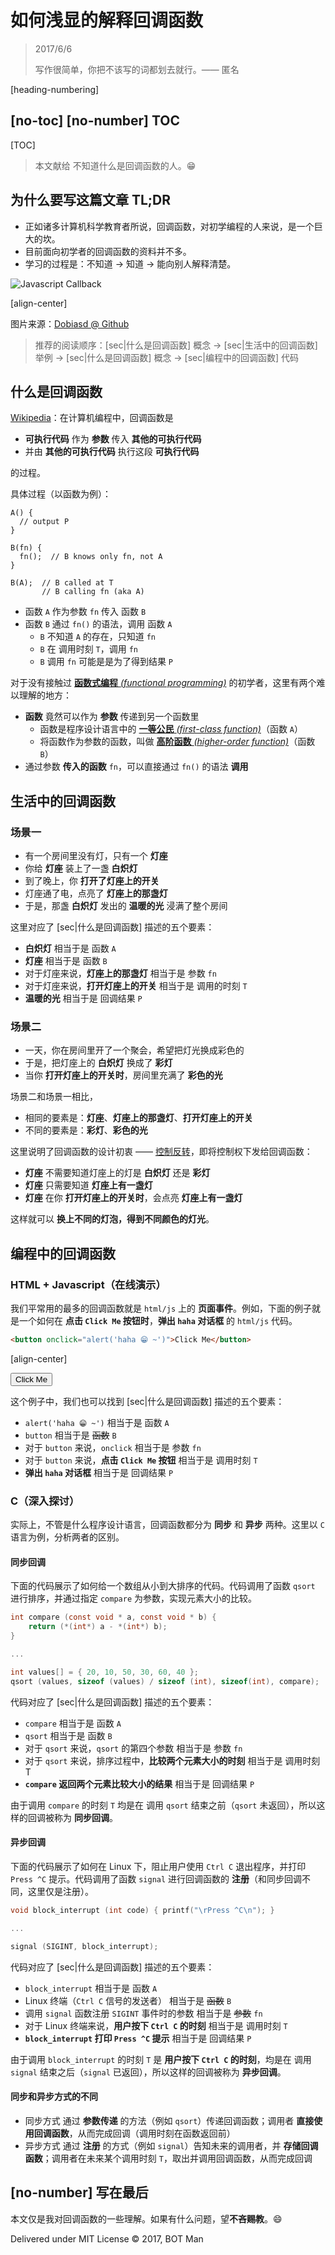 ﻿# 如何浅显的解释回调函数

> 2017/6/6
>
> 写作很简单，你把不该写的词都划去就行。—— 匿名

[heading-numbering]

## [no-toc] [no-number] TOC

[TOC]

> 本文献给 不知道什么是回调函数的人。😁

## 为什么要写这篇文章 TL;DR

- 正如诸多计算机科学教育者所说，回调函数，对初学编程的人来说，是一个巨大的坎。
- 目前面向初学者的回调函数的资料并不多。
- 学习的过程是：不知道 -> 知道 -> 能向别人解释清楚。

![Javascript Callback](Callback-Explained/javascript-callback.png)

[align-center]

图片来源：[Dobiasd @ Github](https://github.com/Dobiasd/articles/blob/master/programming_language_learning_curves/javascript.png)

> 推荐的阅读顺序：[sec|什么是回调函数] 概念 -> [sec|生活中的回调函数] 举例 -> [sec|什么是回调函数] 概念 -> [sec|编程中的回调函数] 代码

## 什么是回调函数

[Wikipedia](https://en.wikipedia.org/wiki/Callback_%28computer_programming%29)：在计算机编程中，回调函数是

- **可执行代码** 作为 **参数** 传入 **其他的可执行代码**
- 并由 **其他的可执行代码** 执行这段 **可执行代码**

的过程。

具体过程（以函数为例）：

```
A() {
  // output P
}

B(fn) {
  fn();  // B knows only fn, not A
}

B(A);  // B called at T
       // B calling fn (aka A)
```

- 函数 `A` 作为参数 `fn` 传入 函数 `B`
- 函数 `B` 通过 `fn()` 的语法，调用 函数 `A`
  - `B` 不知道 `A` 的存在，只知道 `fn`
  - `B` 在 调用时刻 `T`，调用 `fn`
  - `B` 调用 `fn` 可能是是为了得到结果 `P`

对于没有接触过 [**函数式编程** _(functional programming)_](https://en.wikipedia.org/wiki/Functional_programming) 的初学者，这里有两个难以理解的地方：

- **函数** 竟然可以作为 **参数** 传递到另一个函数里
  - 函数是程序设计语言中的 [**一等公民** _(first-class function)_](https://en.wikipedia.org/wiki/First-class_function)（函数 `A`）
  - 将函数作为参数的函数，叫做 [**高阶函数** _(higher-order function)_](https://en.wikipedia.org/wiki/Higher-order_function)（函数 `B`）
- 通过参数 **传入的函数** `fn`，可以直接通过 `fn()` 的语法 **调用**

## 生活中的回调函数

### 场景一

- 有一个房间里没有灯，只有一个 **灯座**
- 你给 **灯座** 装上了一盏 **白炽灯**
- 到了晚上，你 **打开了灯座上的开关**
- 灯座通了电，点亮了 **灯座上的那盏灯**
- 于是，那盏 **白炽灯** 发出的 **温暖的光** 浸满了整个房间

这里对应了 [sec|什么是回调函数] 描述的五个要素：

- **白炽灯** 相当于是 函数 `A`
- **灯座** 相当于是 函数 `B`
- 对于灯座来说，**灯座上的那盏灯** 相当于是 参数 `fn`
- 对于灯座来说，**打开灯座上的开关** 相当于是 调用的时刻 `T`
- **温暖的光** 相当于是 回调结果 `P`

### 场景二

- 一天，你在房间里开了一个聚会，希望把灯光换成彩色的
- 于是，把灯座上的 **白炽灯** 换成了 **彩灯**
- 当你 **打开灯座上的开关时**，房间里充满了 **彩色的光**

场景二和场景一相比，
- 相同的要素是：**灯座**、**灯座上的那盏灯**、**打开灯座上的开关**
- 不同的要素是：**彩灯**、**彩色的光**

这里说明了回调函数的设计初衷 —— [控制反转](Thinking-Scalability.md)，即将控制权下发给回调函数：

- **灯座** 不需要知道灯座上的灯是 **白炽灯** 还是 **彩灯**
- **灯座** 只需要知道 **灯座上有一盏灯**
- **灯座** 在你 **打开灯座上的开关时**，会点亮 **灯座上有一盏灯**

这样就可以 **换上不同的灯泡，得到不同颜色的灯光**。

## 编程中的回调函数

### HTML + Javascript（在线演示）

我们平常用的最多的回调函数就是 `html/js` 上的 **页面事件**。例如，下面的例子就是一个如何在 **点击 `Click Me` 按钮时**，**弹出 `haha` 对话框** 的 `html/js` 代码。

``` html
<button onclick="alert('haha 😁 ~')">Click Me</button>
```

[align-center]

<p>
<button onclick="alert('haha 😁 ~')">Click Me</button>
</p>

这个例子中，我们也可以找到 [sec|什么是回调函数] 描述的五个要素：

- `alert('haha 😁 ~')` 相当于是 函数 `A`
- `button` 相当于是 ~~函数~~ `B`
- 对于 `button` 来说，`onclick` 相当于是 参数 `fn`
- 对于 `button` 来说，**点击 `Click Me` 按钮** 相当于是 调用时刻 `T`
- **弹出 `haha` 对话框** 相当于是 回调结果 `P`

### C（深入探讨）

实际上，不管是什么程序设计语言，回调函数都分为 **同步** 和 **异步** 两种。这里以 `C` 语言为例，分析两者的区别。

#### 同步回调

下面的代码展示了如何给一个数组从小到大排序的代码。代码调用了函数 `qsort` 进行排序，并通过指定 `compare` 为参数，实现元素大小的比较。

``` c
int compare (const void * a, const void * b) {
    return (*(int*) a - *(int*) b);
}

...

int values[] = { 20, 10, 50, 30, 60, 40 };
qsort (values, sizeof (values) / sizeof (int), sizeof(int), compare);
```

代码对应了 [sec|什么是回调函数] 描述的五个要素：

- `compare` 相当于是 函数 `A`
- `qsort` 相当于是 函数 `B`
- 对于 `qsort` 来说，`qsort` 的第四个参数 相当于是 参数 `fn`
- 对于 `qsort` 来说，排序过程中，**比较两个元素大小的时刻** 相当于是 调用时刻 T
- **`compare` 返回两个元素比较大小的结果** 相当于是 回调结果 `P`

由于调用 `compare` 的时刻 `T` 均是在 调用 `qsort` 结束之前（`qsort` 未返回），所以这样的回调被称为 **同步回调**。

#### 异步回调

下面的代码展示了如何在 Linux 下，阻止用户使用 `Ctrl C` 退出程序，并打印 `Press ^C` 提示。代码调用了函数 `signal` 进行回调函数的 **注册**（和同步回调不同，这里仅是注册）。

``` c
void block_interrupt (int code) { printf("\rPress ^C\n"); }

...

signal (SIGINT, block_interrupt);
```

代码对应了 [sec|什么是回调函数] 描述的五个要素：

- `block_interrupt` 相当于是 函数 `A`
- Linux 终端（`Ctrl C` 信号的发送者） 相当于是 ~~函数~~ `B`
- 调用 `signal` 函数注册 `SIGINT` 事件时的参数 相当于是 ~~参数~~ `fn`
- 对于 Linux 终端来说，**用户按下 `Ctrl C` 的时刻** 相当于是 调用时刻 `T`
- **`block_interrupt` 打印 `Press ^C` 提示** 相当于是 回调结果 `P`

由于调用 `block_interrupt` 的时刻 `T` 是 **用户按下 `Ctrl C` 的时刻**，均是在 调用 `signal` 结束之后（`signal` 已返回），所以这样的回调被称为 **异步回调**。

#### 同步和异步方式的不同

- 同步方式 通过 **参数传递** 的方法（例如 `qsort`）传递回调函数；调用者 **直接使用回调函数**，从而完成回调（调用时刻在函数返回前）
- 异步方式 通过 **注册** 的方式（例如 `signal`）告知未来的调用者，并 **存储回调函数**；调用者在未来某个调用时刻 `T`，取出并调用回调函数，从而完成回调

## [no-number] 写在最后

本文仅是我对回调函数的一些理解。如果有什么问题，望**不吝赐教**。😄

Delivered under MIT License &copy; 2017, BOT Man